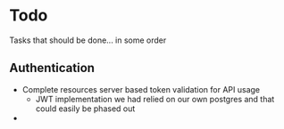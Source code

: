 ﻿# Todo

Tasks that should be done... in some order

## Authentication

- Complete resources server based token validation for API usage
  - JWT implementation we had relied on our own postgres and that could easily be phased out
- 